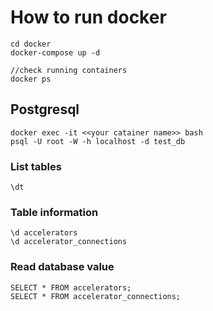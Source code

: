 # How to run docker

```
cd docker
docker-compose up -d

//check running containers
docker ps
```



## Postgresql

```
docker exec -it <<your catainer name>> bash
psql -U root -W -h localhost -d test_db
```

### List tables

```
\dt
```

### Table information

```
\d accelerators
\d accelerator_connections
```

### Read database value

```
SELECT * FROM accelerators;
SELECT * FROM accelerator_connections;
```